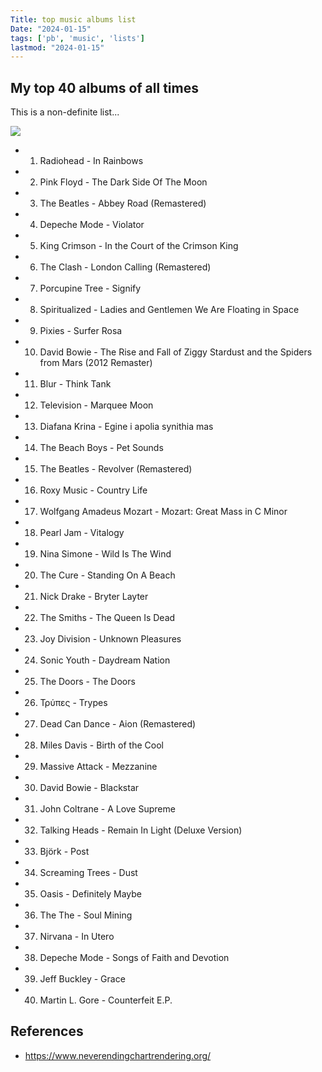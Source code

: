 ```yaml
---
Title: top music albums list
Date: "2024-01-15"
tags: ['pb', 'music', 'lists']
lastmod: "2024-01-15"
---
```


## My top 40 albums of all times 

This is a non-definite list...

![](../../images/top-albums.png)

* 1. Radiohead - In Rainbows
* 2. Pink Floyd - The Dark Side Of The Moon
* 3. The Beatles - Abbey Road (Remastered)
* 4. Depeche Mode - Violator
* 5. King Crimson - In the Court of the Crimson King
* 6. The Clash - London Calling (Remastered)
* 7. Porcupine Tree - Signify
* 8. Spiritualized - Ladies and Gentlemen We Are Floating in Space
* 9. Pixies - Surfer Rosa
* 10. David Bowie - The Rise and Fall of Ziggy Stardust and the Spiders from Mars (2012 Remaster)
* 11. Blur - Think Tank
* 12. Television - Marquee Moon
* 13. Diafana Krina - Egine i apolia synithia mas
* 14. The Beach Boys - Pet Sounds
* 15. The Beatles - Revolver (Remastered)
* 16. Roxy Music - Country Life
* 17. Wolfgang Amadeus Mozart - Mozart: Great Mass in C Minor
* 18. Pearl Jam - Vitalogy
* 19. Nina Simone - Wild Is The Wind
* 20. The Cure - Standing On A Beach
* 21. Nick Drake - Bryter Layter
* 22. The Smiths - The Queen Is Dead
* 23. Joy Division - Unknown Pleasures
* 24. Sonic Youth - Daydream Nation
* 25. The Doors - The Doors
* 26. Τρύπες - Trypes
* 27. Dead Can Dance - Aion (Remastered)
* 28. Miles Davis - Birth of the Cool
* 29. Massive Attack - Mezzanine
* 30. David Bowie - Blackstar
* 31. John Coltrane - A Love Supreme
* 32. Talking Heads - Remain In Light (Deluxe Version)
* 33. Björk - Post
* 34. Screaming Trees - Dust
* 35. Oasis - Definitely Maybe
* 36. The The - Soul Mining
* 37. Nirvana - In Utero
* 38. Depeche Mode - Songs of Faith and Devotion
* 39. Jeff Buckley - Grace
* 40. Martin L. Gore - Counterfeit E.P.

## 
## References
* <https://www.neverendingchartrendering.org/>
